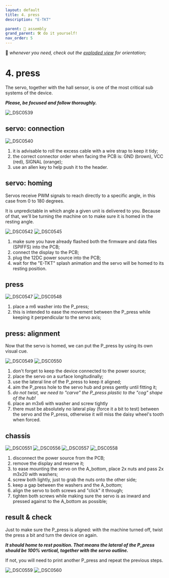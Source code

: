 ```yaml
---
layout: default
title: 4. press
description: "E-TKT"

parent: 🧩 assembly
grand_parent: 🛠️ do it yourself!
nav_order: 5
---
```


💬 *whenever you need, check out the [exploded view](https://andreisperid.github.io/E-TKT/diy/assembly/assembly.html) for orientation;*

# **4. press**

The servo, together with the hall sensor, is one of the most critical sub systems of the device.

***Please, be focused and follow thoroughly.***

![_DSC0539](https://user-images.githubusercontent.com/15098003/196191067-f6430e82-d6fd-4fb3-900d-c49b4bce222f.jpg)


## servo: connection

![_DSC0540](https://user-images.githubusercontent.com/15098003/196191071-e32b1b19-2a8f-4e25-aeb5-bb78d8042977.jpg)

1. it is advisable to roll the excess cable with a wire strap to keep it tidy;
2. the correct connector order when facing the PCB is: GND (brown), VCC (red), SIGNAL (orange);
3. use an allen key to help push it to the header.


## servo: homing

Servos receive PWM signals to reach directly to a specific angle, in this case from 0 to 180 degrees.

It is unpredictable in which angle a given unit is delivered to you. Because of that, we'll be turning the machine on to make sure it is homed in the resting angle.

![_DSC0542](https://user-images.githubusercontent.com/15098003/196191073-89aa0f19-69f7-4820-b677-b6dd0658dd58.jpg)
![_DSC0545](https://user-images.githubusercontent.com/15098003/196191074-7be5f429-6352-4d60-9a2c-482f5ecead57.jpg)

1. make sure you have already flashed both the firmware and data files (SPIFFS) into the PCB;
2. connect the display to the PCB;
3. plug the 12DC power source into the PCB;
4. wait for the "E-TKT" splash animation and the servo will be homed to its resting position.

## press

![_DSC0547](https://user-images.githubusercontent.com/15098003/196191076-92adb8f3-eaf8-4014-92e5-d235145523cd.jpg)
![_DSC0548](https://user-images.githubusercontent.com/15098003/196191077-79708c40-8876-425b-9ef4-410c147d03ce.jpg)

1. place a m6 washer into the P_press;
2. this is intended to ease the movement between the P_press while keeping it perpendicular to the servo axis;


## press: alignment

Now that the servo is homed, we can put the P_press by using its own visual cue.

![_DSC0549](https://user-images.githubusercontent.com/15098003/196191080-0d023326-fb23-4046-8f0a-e71d8c568198.jpg)
![_DSC0550](https://user-images.githubusercontent.com/15098003/196191081-2885005a-32c6-43ef-bae0-169529123757.jpg)

1. don't forget to keep the device connected to the power source;
2. place the servo on a surface longitudinally;
3. use the lateral line of the P_press to keep it aligned;
4. aim the P_press hole to the servo hub and press gently until fitting it;
5. *do not twist, we need to "carve" the P_press plastic to the "cog" shape of the hub!*
6. place an m3x6 with washer and screw tightly
7. there must be absolutely no lateral play (force it a bit to test) between the servo and the P_press, otherwise it will miss the daisy wheel's tooth when forced. 


## chassis

![_DSC0551](https://user-images.githubusercontent.com/15098003/196191086-55f37bf0-3e01-438f-8cf4-81cc9240379b.jpg)
![_DSC0556](https://user-images.githubusercontent.com/15098003/196191090-a3575acb-5dcf-4c34-aa14-71673e516052.jpg)
![_DSC0557](https://user-images.githubusercontent.com/15098003/196191092-e1553df8-05ed-432b-8d80-0f767adc43ce.jpg)
![_DSC0558](https://user-images.githubusercontent.com/15098003/196191093-8613eca9-5c9c-4054-abf0-034b65bfe1f8.jpg)

1. disconnect the power source from the PCB;
2. remove the display and reserve it;
3. to ease mounting the servo on the A_bottom, place 2x nuts and pass 2x m3x20 with washers;
4. screw both lightly, just to grab the nuts onto the other side;
5. keep a gap between the washers and the A_bottom;
6. align the servo to both screws and "click" it through;
7. tighten both screws while making sure the servo is as inward and pressed against to the A_bottom as possible;


## result & check

Just to make sure the P_press is aligned: with the machine turned off, twist the press a bit and turn the device on again.

***It should home to rest position. That means the lateral of the P_press should be 100% vertical, together with the servo outline.***

If not, you will need to print another P_press and repeat the previous steps.

![_DSC0559](https://user-images.githubusercontent.com/15098003/196191097-a4e6b799-653b-49f2-b412-7ccffab8f29c.jpg)
![_DSC0560](https://user-images.githubusercontent.com/15098003/196191099-62c4f33e-433f-4911-80b3-dccec5757463.jpg)
